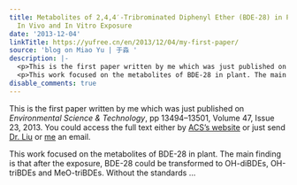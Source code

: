 ```yaml
---
title: Metabolites of 2,4,4′-Tribrominated Diphenyl Ether (BDE-28) in Pumpkin after
  In Vivo and In Vitro Exposure
date: '2013-12-04'
linkTitle: https://yufree.cn/en/2013/12/04/my-first-paper/
source: 'blog on Miao Yu | 于淼 '
description: |-
  <p>This is the first paper written by me which was just published on <em>Environmental Science &amp; Technology</em>, pp 13494–13501, Volume 47, Issue 23, 2013. You could access the full text either by <a href="http://pubs.acs.org/doi/abs/10.1021/es404144p">ACS&rsquo;s website</a> or just send <a href="mailto:liujy@rcees.ac.cn">Dr. Liu</a> or <a href="mailto:yufreecas@gmail.com">me</a> an email.</p>
  <p>This work focused on the metabolites of BDE-28 in plant. The main finding is that after the exposure, BDE-28 could be transformed to OH-diBDEs, OH-triBDEs and MeO-triBDEs. Without the standards ...
disable_comments: true
---
```

<p>This is the first paper written by me which was just published on <em>Environmental Science &amp; Technology</em>, pp 13494–13501, Volume 47, Issue 23, 2013. You could access the full text either by <a href="http://pubs.acs.org/doi/abs/10.1021/es404144p">ACS&rsquo;s website</a> or just send <a href="mailto:liujy@rcees.ac.cn">Dr. Liu</a> or <a href="mailto:yufreecas@gmail.com">me</a> an email.</p>
<p>This work focused on the metabolites of BDE-28 in plant. The main finding is that after the exposure, BDE-28 could be transformed to OH-diBDEs, OH-triBDEs and MeO-triBDEs. Without the standards ...